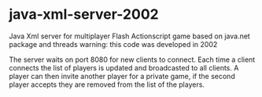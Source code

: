 # java-xml-server-2002
Java Xml server for multiplayer Flash Actionscript game
based on java.net package and threads
warning: this code was developed in 2002 

The server waits on port 8080 for new clients to connect. 
Each time a client connects the list of players is updated and broadcasted to all clients.
A player can then invite another player for a private game, if the second player accepts they are removed from the list of the players.
